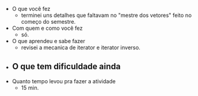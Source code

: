 - O que você fez
  - terminei uns detalhes que faltavam no "mestre dos vetores" feito no começo do semestre.
- Com quem e como você fez
  - só.
- O que aprendeu e sabe fazer
  - revisei a mecanica de iterator e iterator inverso.
- O que tem dificuldade ainda
  - 
- Quanto tempo levou pra fazer a atividade
  - 15 min.
